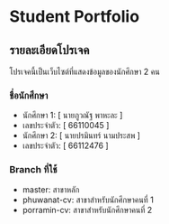 # Student Portfolio

## รายละเอียดโปรเจค
โปรเจคนี้เป็นเว็บไซต์ที่แสดงข้อมูลของนักศึกษา 2 คน

### ชื่อนักศึกษา
- นักศึกษา 1: [ นายภูวณัฐ พาหะละ ] 
- เลขประจำตัว: [ 66110045 ]
- นักศึกษา 2: [ นายปรมินทร์ นามประสพ ] 
- เลขประจำตัว: [ 66112476 ]

### Branch ที่ใช้
- master: สาขาหลัก
- phuwanat-cv: สาขาสำหรับนักศึกษาคนที่ 1
- porramin-cv: สาขาสำหรับนักศึกษาคนที่ 2
